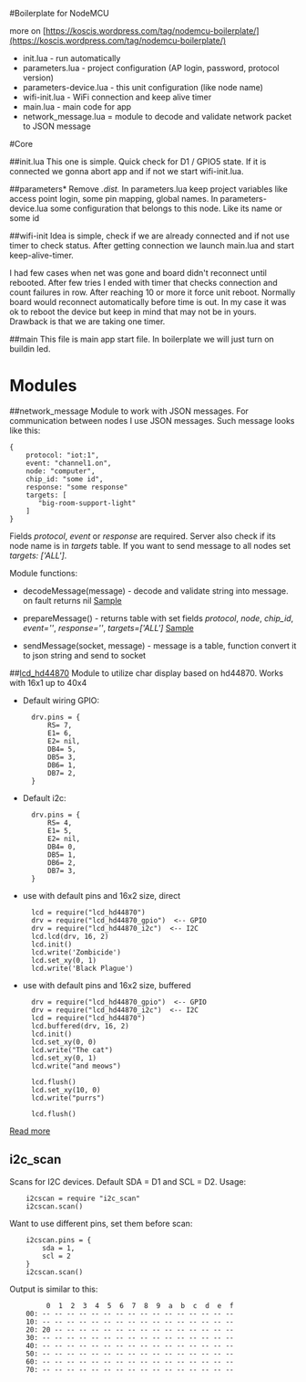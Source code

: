 #Boilerplate for NodeMCU

more on [https://koscis.wordpress.com/tag/nodemcu-boilerplate/](https://koscis.wordpress.com/tag/nodemcu-boilerplate/)

- init.lua - run automatically
- parameters.lua - project configuration (AP login, password, protocol version)
- parameters-device.lua - this unit configuration (like node name)
- wifi-init.lua - WiFi connection and keep alive timer
- main.lua - main code for app
- network_message.lua = module to decode and validate network packet to JSON message 

#Core

##init.lua
This one is simple. Quick check for D1 / GPIO5 state. 
If it is connected we gonna abort app and if not we start wifi-init.lua. 

##parameters*
Remove *.dist.* 
In parameters.lua keep project variables like access point login, some pin mapping, global names. 
In parameters-device.lua some configuration that belongs to this node. Like its name or some id

##wifi-init
Idea is simple, check if we are already connected and if not use timer to check status. 
After getting connection we launch main.lua and start keep-alive-timer.

I had few cases when net was gone and board didn't reconnect until rebooted. After few tries I ended with timer that checks connection and count failures in row. After reaching 10 or more it force unit reboot. Normally board would reconnect automatically before time is out.
In my case it was ok to reboot the device but keep in mind that may not be in yours.
Drawback is that we are taking one timer.

##main
This file is main app start file. In boilerplate we will just turn on buildin led.

# Modules 

##network_message
Module to work with JSON messages. For communication between nodes I use JSON messages. Such message looks like this:
 
    {
        protocol: "iot:1",
        event: "channel1.on",
        node: "computer",
        chip_id: "some id",
        response: "some response"
        targets: [
           "big-room-support-light"
        ]
    } 

Fields *protocol*, *event* or *response* are required. Server also check if its node name is in *targets* table. If you want to send message to all
nodes set *targets: ['ALL']*.

Module functions: 

- decodeMessage(message) - decode and validate string into message. on fault returns nil
    [Sample](sample/network_message.decodeMessage.main.lua)

- prepareMessage() - returns table with set fields *protocol*, *node*, *chip_id*, *event=''*, *response=''*, *targets=['ALL']*
    [Sample](sample/network_message.prepareMessage.main.lua)

- sendMessage(socket, message) - message is a table, function convert it to json string and send to socket

##[lcd_hd44870](sample/lcd_hd44870.md)
Module to utilize char display based on hd44870. Works with 16x1 up to 40x4

- Default wiring GPIO:

        drv.pins = {
            RS= 7,
            E1= 6,
            E2= nil,
            DB4= 5,
            DB5= 3,
            DB6= 1,
            DB7= 2,
        }

- Default i2c:

        drv.pins = {
            RS= 4,
            E1= 5,
            E2= nil,
            DB4= 0,
            DB5= 1,
            DB6= 2,
            DB7= 3,
        }

- use with default pins and 16x2 size, direct

        lcd = require("lcd_hd44870")
        drv = require("lcd_hd44870_gpio")  <-- GPIO
        drv = require("lcd_hd44870_i2c")  <-- I2C
        lcd.lcd(drv, 16, 2)
        lcd.init()
        lcd.write('Zombicide')
        lcd.set_xy(0, 1)
        lcd.write('Black Plague')

- use with default pins and 16x2 size, buffered
        
        drv = require("lcd_hd44870_gpio")  <-- GPIO
        drv = require("lcd_hd44870_i2c")  <-- I2C
        lcd = require("lcd_hd44870")
        lcd.buffered(drv, 16, 2)
        lcd.init()
        lcd.set_xy(0, 0)
        lcd.write("The cat")
        lcd.set_xy(0, 1)
        lcd.write("and meows")
        
        lcd.flush()
        lcd.set_xy(10, 0)
        lcd.write("purrs")
        
        lcd.flush()


[Read more](sample/lcd_hd44870.md)

## i2c_scan
 
Scans for I2C devices. Default SDA = D1 and SCL = D2. Usage:
 
        i2cscan = require "i2c_scan"
        i2cscan.scan()    
        
Want to use different pins, set them before scan:
            
        i2cscan.pins = {
            sda = 1,
            scl = 2
        }
        i2cscan.scan()
        
Output is similar to this:
        
             0  1  2  3  4  5  6  7  8  9  a  b  c  d  e  f
        00: -- -- -- -- -- -- -- -- -- -- -- -- -- -- -- -- 
        10: -- -- -- -- -- -- -- -- -- -- -- -- -- -- -- -- 
        20: 20 -- -- -- -- -- -- -- -- -- -- -- -- -- -- -- 
        30: -- -- -- -- -- -- -- -- -- -- -- -- -- -- -- -- 
        40: -- -- -- -- -- -- -- -- -- -- -- -- -- -- -- -- 
        50: -- -- -- -- -- -- -- -- -- -- -- -- -- -- -- -- 
        60: -- -- -- -- -- -- -- -- -- -- -- -- -- -- -- -- 
        70: -- -- -- -- -- -- -- -- -- -- -- -- -- -- -- --    
        
        
           